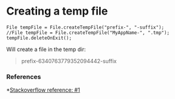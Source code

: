 # Creating a temp file

```
File tempFile = File.createTempFile("prefix-", "-suffix");
//File tempFile = File.createTempFile("MyAppName-", ".tmp");
tempFile.deleteOnExit();
```

Will create a file in the temp dir:
>  prefix-6340763779352094442-suffix

### References

*[Stackoverflow reference: #1](https://stackoverflow.com/questions/26860167/what-is-a-safe-way-to-create-a-temp-file-in-java)
